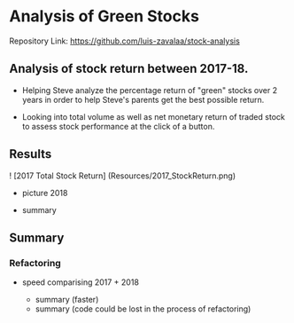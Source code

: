 # Analysis of Green Stocks

Repository Link: https://github.com/luis-zavalaa/stock-analysis

## Analysis of stock return between 2017-18. 

  - Helping Steve analyze the percentage return of "green" stocks over 2 years in order to help Steve's parents get the best possible return. 

  - Looking into total volume as well as net monetary return of traded stock to assess stock performance at the click of a button.

## Results
  
 ! [2017 Total Stock Return] (Resources/2017_StockReturn.png)
 

- picture 2018

* summary

## Summary

  ### Refactoring
  
  - speed comparising 2017 + 2018
  
    * summary (faster)
    * summary (code could be lost in the process of refactoring)
    
    
